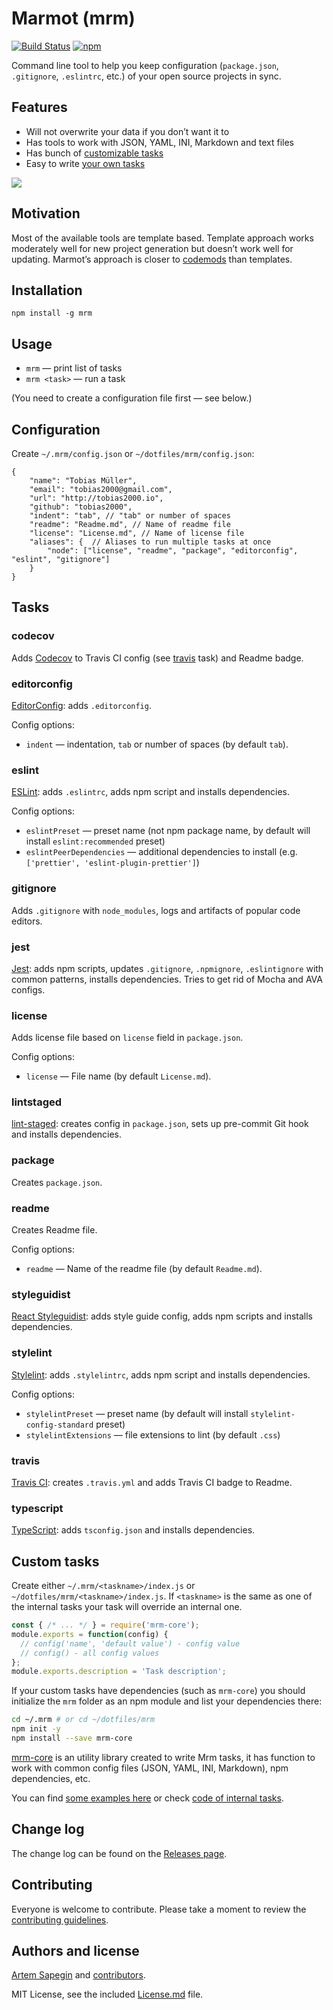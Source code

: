 # Marmot (mrm)

[![Build Status](https://travis-ci.org/sapegin/mrm.svg)](https://travis-ci.org/sapegin/mrm)
[![npm](https://img.shields.io/npm/v/mrm.svg)](https://www.npmjs.com/package/mrm)

Command line tool to help you keep configuration (`package.json`, `.gitignore`, `.eslintrc`, etc.) of your open source projects in sync.

## Features

* Will not overwrite your data if you don’t want it to
* Has tools to work with JSON, YAML, INI, Markdown and text files
* Has bunch of [customizable tasks](#tasks)
* Easy to write [your own tasks](#custom-tasks)

![](https://d3vv6lp55qjaqc.cloudfront.net/items/1g0e2M3m2Y3j0m3B3n1t/Image%202017-06-20%20at%209.00.39%20PM.png)

## Motivation

Most of the available tools are template based. Template approach works moderately well for new project generation but doesn’t work well for updating. Marmot’s approach is closer to [codemods](https://github.com/facebook/codemod) than templates.

## Installation

```
npm install -g mrm
```

## Usage

* `mrm` — print list of tasks
* `mrm <task>` — run a task

(You need to create a configuration file first — see below.)

## Configuration

Create `~/.mrm/config.json` or `~/dotfiles/mrm/config.json`:

```json5
{
    "name": "Tobias Müller",
    "email": "tobias2000@gmail.com",
    "url": "http://tobias2000.io",
    "github": "tobias2000",
    "indent": "tab", // "tab" or number of spaces
    "readme": "Readme.md", // Name of readme file
    "license": "License.md", // Name of license file
    "aliases": {  // Aliases to run multiple tasks at once
        "node": ["license", "readme", "package", "editorconfig", "eslint", "gitignore"]
    }
}
```

## Tasks

### codecov

Adds [Codecov](https://codecov.io/) to Travis CI config (see [travis](#travis) task) and Readme badge.

### editorconfig

[EditorConfig](http://editorconfig.org/): adds `.editorconfig`.

Config options:

* `indent` — indentation, `tab` or number of spaces (by default `tab`).

### eslint

[ESLint](http://eslint.org/): adds `.eslintrc`, adds npm script and installs dependencies.

Config options:

* `eslintPreset` — preset name (not npm package name, by default will install `eslint:recommended` preset)
* `eslintPeerDependencies` — additional dependencies to install (e.g. `['prettier', 'eslint-plugin-prettier']`)

### gitignore

Adds `.gitignore` with `node_modules`, logs and artifacts of popular code editors.

### jest

[Jest](https://facebook.github.io/jest/): adds npm scripts, updates `.gitignore`, `.npmignore`, `.eslintignore` with common patterns, installs dependencies. Tries to get rid of Mocha and AVA configs.

### license

Adds license file based on `license` field in `package.json`.

Config options:

* `license` — File name (by default `License.md`).

### lintstaged

[lint-staged](https://github.com/okonet/lint-staged): creates config in `package.json`, sets up pre-commit Git hook and installs dependencies.

### package

Creates `package.json`.

### readme

Creates Readme file.

Config options:

* `readme` — Name of the readme file (by default `Readme.md`).

### styleguidist

[React Styleguidist](https://react-styleguidist.js.org/): adds style guide config, adds npm scripts and installs dependencies.

### stylelint

[Stylelint](https://stylelint.io/): adds `.stylelintrc`, adds npm script and installs dependencies.

Config options:

* `stylelintPreset` — preset name (by default will install `stylelint-config-standard` preset)
* `stylelintExtensions` — file extensions to lint (by default `.css`)

### travis

[Travis CI](https://travis-ci.org/): creates `.travis.yml` and adds Travis CI badge to Readme.

### typescript

[TypeScript](https://stylelint.io/): adds `tsconfig.json` and installs dependencies.

## Custom tasks

Create either `~/.mrm/<taskname>/index.js` or `~/dotfiles/mrm/<taskname>/index.js`. If `<taskname>` is the same as one of the internal tasks your task will override an internal one.

```js
const { /* ... */ } = require('mrm-core');
module.exports = function(config) {
  // config('name', 'default value') - config value
  // config() - all config values
};
module.exports.description = 'Task description';
```

If your custom tasks have dependencies (such as `mrm-core`) you should initialize the `mrm` folder as an npm module and list your dependencies there:

```bash
cd ~/.mrm # or cd ~/dotfiles/mrm
npm init -y
npm install --save mrm-core
```

[mrm-core](https://github.com/sapegin/mrm-core) is an utility library created to write Mrm tasks, it has function to work with common config files (JSON, YAML, INI, Markdown), npm dependencies, etc.

You can find [some examples here](https://github.com/sapegin/dotfiles/tree/master/mrm) or check [code of internal tasks](https://github.com/sapegin/mrm/tree/master/src/tasks).

## Change log

The change log can be found on the [Releases page](https://github.com/sapegin/mrm/releases).

## Contributing

Everyone is welcome to contribute. Please take a moment to review the [contributing guidelines](Contributing.md).

## Authors and license

[Artem Sapegin](http://sapegin.me) and [contributors](https://github.com/sapegin/mrm/graphs/contributors).

MIT License, see the included [License.md](License.md) file.
